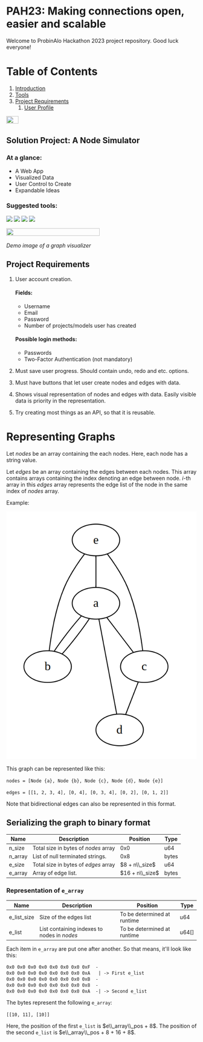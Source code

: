 # PAH23: Making connections open, easier and scalable

Welcome to ProbinAlo Hackathon 2023 project repository. Good luck everyone!  

# Table of Contents
1. [Introduction](#introduction)
2. [Tools](#tools)
3. [Project Requirements](#requirements)
    1. [User Profile](#profile)
        
<img src="https://cdn140.picsart.com/268533700009211.png?r1024x1024" width=25% height=25%>

<a name="introduction"></a>
## Solution Project: A Node Simulator
### At a glance: 
- A Web App
- Visualized Data
- User Control to Create 
- Expandable Ideas
<a name="tools"></a>
### Suggested tools:
![](https://img.shields.io/badge/Frontend-Svelte-informational?style=for-the-badge&logo=Svelte&color=FF3E00)
![](https://img.shields.io/badge/Backend-ExpressJS-informational?style=for-the-badge&logo=Express&color=000000)
![](https://img.shields.io/badge/Database-PostgreSQL-informational?style=for-the-badge&logo=PostgreSQL&color=4169E1)
![](https://img.shields.io/badge/Library-Threejs-informational?style=for-the-badge&logo=Three.js&color=000000)


<img src="https://s3.amazonaws.com/dev.assets.neo4j.com/wp-content/uploads/20180502093607/graph-visualization-node-clusters.png" width=70% height=70%>

_Demo image of a graph visualizer_

<a name="requirements"></a>
## Project Requirements 
<a name="profile"></a>
1. User account creation.
    
    #### Fields:
    - Username
    - Email
    - Password
    - Number of projects/models user has created

    #### Possible login methods:
    - Passwords
    - Two-Factor Authentication (not mandatory)

2. Must save user progress. Should contain undo, redo and etc. options.
3. Must have buttons that let user create nodes and edges with data.
4. Shows visual representation of nodes and edges with data. Easily visible data is priority in the representation.
5. Try creating most things as an API, so that it is reusable.  

# Representing Graphs

Let $nodes$ be an array containing the each nodes. Here, each node has a string value.

Let $edges$ be an array containing the edges between each nodes. This array contains arrays containing the index denoting an edge between node. $i$-th array in this $edges$ array represents the edge list of the node in the same index of $nodes$ array.


Example:

![](./graph.png)

This graph can be represented like this:

`nodes = [Node {a}, Node {b}, Node {c}, Node {d}, Node {e}]`

`edges = [[1, 2, 3, 4], [0, 4], [0, 3, 4], [0, 2], [0, 1, 2]]`

Note that bidirectional edges can also be represented in this format.

## Serializing the graph to binary format

| Name    | Description                          | Position       | Type  |
| ------- | ------------------------------------ | -------------- | ----- |
| n_size  | Total size in bytes of $nodes$ array | 0x0            | u64   |
| n_array | List of null terminated strings.     | 0x8            | bytes |
| e_size  | Total size in bytes of $edges$ array | $8 + n\\_size$  | u64   |
| e_array | Array of edge list.                  | $16 + n\\_size$ | bytes |

### Representation of `e_array`

| Name        | Description                                 | Position                    | Type  |
| ----------- | ------------------------------------------- | --------------------------- | ----- |
| e_list_size | Size of the edges list                      | To be determined at runtime | u64   |
| e_list      | List containing indexes to nodes in $nodes$ | To be determined at runtime | u64[] |

Each item in `e_array` are put one after another. So that means, it'll look like this:

```
0x0 0x0 0x0 0x0 0x0 0x0 0x0 0xF  -
0x0 0x0 0x0 0x0 0x0 0x0 0x0 0xA   | -> First e_list
0x0 0x0 0x0 0x0 0x0 0x0 0x0 0xB  -
0x0 0x0 0x0 0x0 0x0 0x0 0x0 0x8  -
0x0 0x0 0x0 0x0 0x0 0x0 0x0 0xA  -| -> Second e_list
```

The bytes represent the following `e_array`:

`[[10, 11], [10]]`

Here, the position of the first `e_list` is $e\\_array\\_pos + 8$. The position of the second `e_list` is $e\\_array\\_pos + 8 + 16 + 8$.

